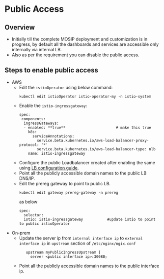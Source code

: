# Public Access

## Overview
* Initially till the complete MOSIP deployment and customization is in progress, by default all the dashboards and services are accessible only internally via internal LB.
* Also as per the requirement you can disable the public access.
 
## Steps to enable public access
* AWS
  * Edit the `istioOperator` using below command:
    ```
    kubectl edit istioOperator istio-operator-my -n istio-system
    ```
  * Enable the `istio-ingressgateway`:
    ```
    spec:
     components:
      ingressGateways:
      - enabled: **true**						# make this true
        k8s:
          serviceAnnotations:
            service.beta.kubernetes.io/aws-load-balancer-proxy-protocol: '*'
            service.beta.kubernetes.io/aws-load-balancer-type: nlb
        name: istio-ingressgateway
    ```
  * Configure the public Loadbalancer created after enabling the same using [LB configuration guide](../cluster/aws/README.md#load-balancers).
  * Point all the publicly accessible domain names to the public LB DNS/IP.
  * Edit the prereg gateway to point to public LB.
    ```
    kubectl edit gateway prereg-gateway -n prereg
    ```
    as below
    ```
    spec:
      selector:
      istio: istio-ingressgateway			#update istio to point to public istioOperator
    ```
* On-prem
  * Update the server ip from `internal interface ip` to `external interface ip` in `upstream` section of `/etc/nginx/ngix.conf`
    ```
       upstream myPublicIngressUpstream {
         server <public interface ip>:30080;
    ```
  * Point all the publicly accessible domain names to the public interface ip.
